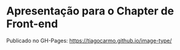 # Apresentação para o Chapter de Front-end

Publicado no GH-Pages: https://tiagocarmo.github.io/image-type/

